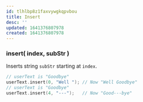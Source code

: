 ```yaml
---
id: tlhlbp8z1faxvywgkqpvbou
title: Insert
desc: ''
updated: 1641376807978
created: 1641376807978
---
```



### insert( index, subStr )

Inserts string `subStr` starting at `index`.

```cpp
// userText is "Goodbye"
userText.insert(0, "Well "); // Now "Well Goodbye" 
// userText is "Goodbye"
userText.insert(4, "---");   // Now "Good---bye"
```
